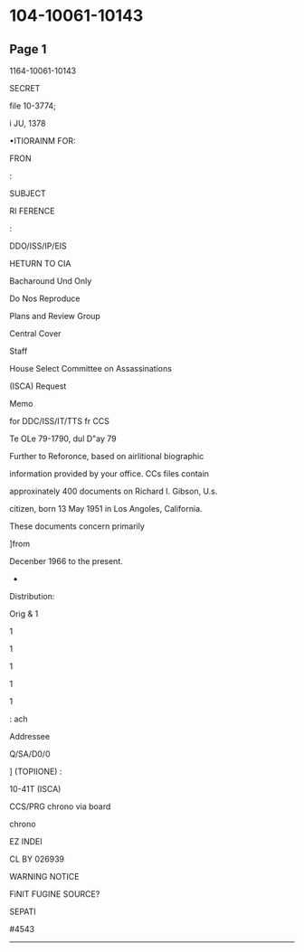 # 104-10061-10143

## Page 1

1164-10061-10143

SECRET

file 10-3774;

i JU, 1378

•ITIORAINM FOR:

FRON

:

SUBJECT

RI FERENCE

:

DDO/ISS/IP/EIS

HETURN TO CIA

Bacharound Und Only

Do Nos Reproduce

Plans and Review Group

Central Cover

Staff

House Select Committee on Assassinations

(ISCA) Request

Memo

for DDC/ISS/IT/TTS fr CCS

Te OLe 79-1790, dul D"ay 79

Further to Reforonce, based on airlitional biographic

information provided by your office. CCs files contain

approxinately 400 documents on Richard I. Gibson, U.s.

citizen, born 13 May 1951 in Los Angoles, California.

These documents concern primarily

]from

Decenber 1966 to the present.

-

Distribution:

Orig & 1

1

1

1

1

1

: ach

Addressee

Q/SA/D0/0

] (TOPIIONE) :

10-41T (ISCA)

CCS/PRG chrono via board

chrono

EZ INDEI

CL BY 026939

WARNING NOTICE

FiNIT FUGINE SOURCE?

SEPATI

#4543

---

